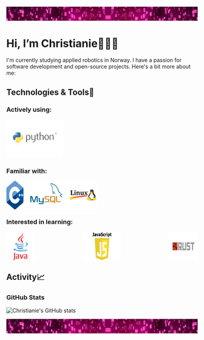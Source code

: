 ![Profile Banner](external_files/pink-sparkle-lights-girly-background-header.jpg-nggid044431-ngg0dyn-1280x375x100-00f0w010c010r110f110r010t010.jpg)

# Hi, I’m Christianie👩‍💻👋
I'm currently studying applied robotics in Norway. I have a passion for software development and open-source projects. Here's a bit more about me:

## Technologies & Tools🔧 

### Actively using:
  <img src="external_files/python_kurs_thumb.png" alt="Python" width="150">

### Familiar with:
<div style="display: flex; gap: 80;">
  <img src="external_files/ISO_C++_Logo.svg.png" alt="C++" width="45">
  <img src="external_files/mysql_logo_icon_169941.webp" alt="MySQL" width="120">
  <img src="external_files/72d1f12edf758d24f5b6db73bac4f297-linux-logo.webp" alt="Linux" width="75">
</div>


  
### Interested in learning:
<div style="display: flex; justify-content: space-between;">
  <img src="external_files/1174953.webp" alt="Java" width="75">
  <img src="external_files/JavaScript-Symbol.png" alt="JavaScript" width="100">
  <img src="external_files/Rust_(video_game)-Logo.wine.png" alt="Rust" width="75">
</div>

## Activity📈 
### GitHub Stats
![Christianie's GitHub stats](https://github-readme-stats.vercel.app/api?username=christianietorres&show_icons=true&theme=radical)

![Profile Banner](external_files/pink-sparkle-lights-girly-background-header.jpg-nggid044431-ngg0dyn-1280x375x100-00f0w010c010r110f110r010t010.jpg)


